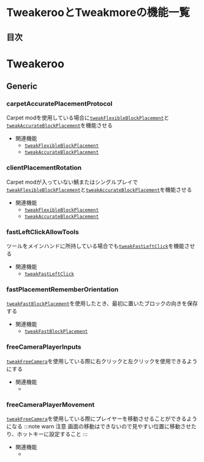 <link href="Tweakeroo.css" rel="stylesheet"></link>

# TweakerooとTweakmoreの機能一覧
## 目次
# Tweakeroo
## Generic
### carpetAccuratePlacementProtocol
Carpet modを使用している場合に[`tweakFlexibleBlockPlacement`](#tweakFlexibleBlockPlacement)と[`tweakAccurateBlockPlacement`](#tweakAccurateBlockPlacement)を機能させる
+ 関連機能
  + [`tweakFlexibleBlockPlacement`](#tweakFlexibleBlockPlacement)
  + [`tweakAccurateBlockPlacement`](#tweakAccurateBlockPlacement)
### clientPlacementRotation
Carpet modが入っていない鯖またはシングルプレイで[`tweakFlexibleBlockPlacement`](#tweakFlexibleBlockPlacement)と[`tweakAccurateBlockPlacement`](#tweakAccurateBlockPlacement)を機能させる
+ 関連機能
  + [`tweakFlexibleBlockPlacement`](#tweakFlexibleBlockPlacement)
  + [`tweakAccurateBlockPlacement`](#tweakAccurateBlockPlacement)
### fastLeftClickAllowTools
ツールをメインハンドに所持している場合でも[`tweakFastLeftClick`](#tweakFastLeftclick)を機能させる
+ 関連機能
  +  [`tweakFastLeftClick`](#tweakFastLeftclick)
### fastPlacementRememberOrientation
[`tweakFastBlockPlacement`](`tweakFastBlockPlacement`)を使用したとき、最初に置いたブロックの向きを保存する
+ 関連機能
  +  [`tweakFastBlockPlacement`](#tweakFastBlockPlacement)
### freeCameraPlayerInputs
[`tweakFreeCamera`](#tweakFreeCamera)を使用している際に右クリックと左クリックを使用できるようにする
+ 関連機能
  + [](#) 
<!-- + 関連機能
  + [](#) -->
### freeCameraPlayerMovement
[`tweakFreeCamera`](#tweakFreeCamera)を使用している際にプレイヤーを移動させることができるようになる
:::note warn
注意
画面の移動はできないので見やすい位置に移動させたり、ホットキーに設定すること
:::
+ 関連機能
  + [](#)